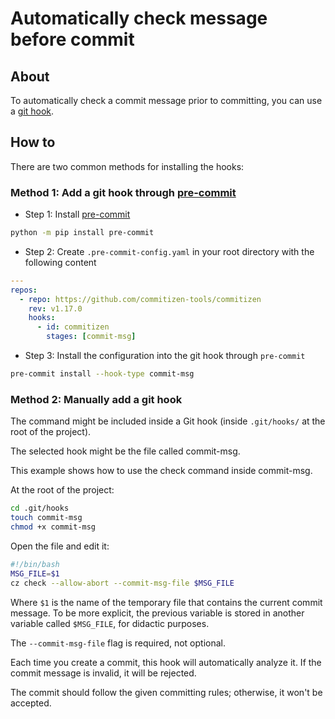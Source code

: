 # Automatically check message before commit

## About

To automatically check a commit message prior to committing, you can use a [git hook](https://git-scm.com/book/en/v2/Customizing-Git-Git-Hooks).

## How to

There are two common methods for installing the hooks:

### Method 1: Add a git hook through [pre-commit](https://pre-commit.com/)

- Step 1: Install [pre-commit](https://pre-commit.com/)

```sh
python -m pip install pre-commit
```

- Step 2: Create `.pre-commit-config.yaml` in your root directory with the following content

```yaml
---
repos:
  - repo: https://github.com/commitizen-tools/commitizen
    rev: v1.17.0
    hooks:
      - id: commitizen
        stages: [commit-msg]
```

- Step 3: Install the configuration into the git hook through `pre-commit`

```bash
pre-commit install --hook-type commit-msg
```

### Method 2: Manually add a git hook

The command might be included inside a Git hook (inside `.git/hooks/` at the root of the project).

The selected hook might be the file called commit-msg.

This example shows how to use the check command inside commit-msg.

At the root of the project:

```bash
cd .git/hooks
touch commit-msg
chmod +x commit-msg
```

Open the file and edit it:

```sh
#!/bin/bash
MSG_FILE=$1
cz check --allow-abort --commit-msg-file $MSG_FILE
```

Where `$1` is the name of the temporary file that contains the current commit message. To be more explicit, the previous variable is stored in another variable called `$MSG_FILE`, for didactic purposes.

The `--commit-msg-file` flag is required, not optional.

Each time you create a commit, this hook will automatically analyze it.
If the commit message is invalid, it will be rejected.

The commit should follow the given committing rules; otherwise, it won't be accepted.
